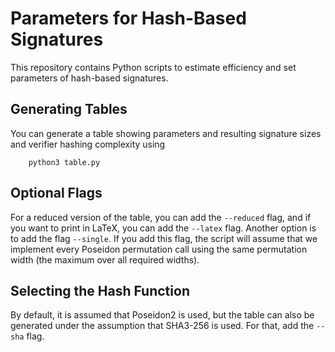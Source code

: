 # Parameters for Hash-Based Signatures

This repository contains Python scripts to estimate efficiency and set parameters of hash-based signatures.

## Generating Tables

You can generate a table showing parameters and resulting signature sizes and verifier hashing complexity using
```
    python3 table.py
```

## Optional Flags
For a reduced version of the table, you can add the `--reduced` flag, and if you want to print in LaTeX, you can add the `--latex` flag.
Another option is to add the flag `--single`. If you add this flag, the script will assume that we implement every Poseidon permutation call using the same permutation width (the maximum over all required widths).

## Selecting the Hash Function

By default, it is assumed that Poseidon2 is used, but the table can also be generated under the assumption that SHA3-256 is used.
For that, add the `--sha` flag.